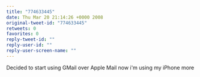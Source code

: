 ```yaml
---
title: "774633445"
date: Thu Mar 20 21:14:26 +0000 2008
original-tweet-id: "774633445"
retweets: 0
favorites: 0
reply-tweet-id: ""
reply-user-id: ""
reply-user-screen-name: ""
---
```

Decided to start using GMail over Apple Mail now i'm using my iPhone more
